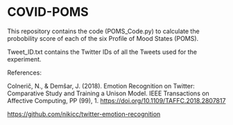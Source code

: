 # COVID-POMS

This repository contains the code (POMS_Code.py) to calculate the probobility score of each of the six Profile of Mood States (POMS).

Tweet_ID.txt contains the Twitter IDs of all the Tweets used for the experiment.


References:

Colnerič, N., & Demšar, J. (2018). Emotion Recognition on Twitter: Comparative Study and Training a Unison Model. IEEE Transactions on Affective Computing, PP (99), 1. https://doi.org/10.1109/TAFFC.2018.2807817

https://github.com/nikicc/twitter-emotion-recognition


